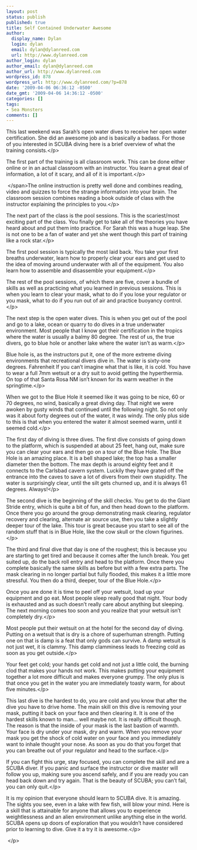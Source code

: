 ```yaml
---
layout: post
status: publish
published: true
title: Self Contained Underwater Awesome
author:
  display_name: Dylan
  login: dylan
  email: dylan@dylanreed.com
  url: http://www.dylanreed.com
author_login: dylan
author_email: dylan@dylanreed.com
author_url: http://www.dylanreed.com
wordpress_id: 878
wordpress_url: http://www.dylanreed.com/?p=878
date: '2009-04-06 06:36:12 -0500'
date_gmt: '2009-04-06 14:36:12 -0500'
categories: []
tags:
- Sea Monsters
comments: []
---
```

<p class="MsoNormal">This last weekend was Sarah&rsquo;s open water dives to receive her open water certification. She did an awesome job and is basically a badass. For those of you interested in SCUBA diving here is a brief overview of what the training consists.<&#47;p></p>
<p class="MsoNormal">The first part of the training is all classroom work. This can be done either online or in an actual classroom with an instructor. You learn a great deal of information, a lot of it scary, and all of it is important.<&#47;p></p>
<p class="MsoNormal"><span>&nbsp;<&#47;span>The online instruction is pretty well done and combines reading, video and quizzes to force the strange information into your brain. The classroom session combines reading a book outside of class with the instructor explaining the principles to you.<&#47;p></p>
<p class="MsoNormal">The next part of the class is the pool sessions. This is the scariest&#47;most exciting part of the class. You finally get to take all of the theories you have heard about and put them into practice. For Sarah this was a huge leap. She is not one to be a fan of water and yet she went though this part of training like a rock star.<&#47;p></p>
<p class="MsoNormal">The first pool session is typically the most laid back. You take your first breaths underwater, learn how to properly clear your ears and get used to the idea of moving around underwater with all of the equipment. You also learn how to assemble and disassemble your equipment.<&#47;p></p>
<p class="MsoNormal">The rest of the pool sessions, of which there are five, cover a bundle of skills as well as practicing what you learned in previous sessions. This is when you learn to clear your mask, what to do if you lose your regulator or you mask, what to do if you run out of air and practice buoyancy control.<&#47;p></p>
<p class="MsoNormal">The next step is the open water dives. This is when you get out of the pool and go to a lake, ocean or quarry to do dives in a true underwater environment. Most people that I know got their certification in the tropics where the water is usually a balmy 80 degree. The rest of us, the true divers, go to blue hole or another lake where the water isn&rsquo;t as warm.<&#47;p></p>
<p class="MsoNormal">Blue hole is, as the instructors put it, one of the more extreme diving environments that recreational divers dive in. The water is sixty-one degrees. Fahrenheit If you can&rsquo;t imagine what that is like, it is cold. You have to wear a full 7mm wetsuit or a dry suit to avoid getting the hyperthermia. On top of that Santa Rosa NM isn&rsquo;t known for its warm weather in the springtime.<&#47;p></p>
<p class="MsoNormal">When we got to the Blue Hole it seemed like it was going to be nice, 60 or 70 degrees, no wind, basically a great diving day. That night we were awoken by gusty winds that continued until the following night. So not only was it about forty degrees out of the water, it was windy. The only plus side to this is that when you entered the water it almost seemed warm, until it seemed cold.<&#47;p></p>
<p class="MsoNormal">The first day of diving is three dives. The first dive consists of going down to the platform, which is suspended at about 25 feet, hang out, make sure you can clear your ears and then go on a tour of the Blue Hole. The Blue Hole is an amazing place. It is a bell shaped lake; the top has a smaller diameter then the bottom. The max depth is around eighty feet and it connects to the Carlsbad cavern system. Luckily they have grated off the entrance into the caves to save a lot of divers from their own stupidity. The water is surprisingly clear, until the silt gets churned up, and it is always 61 degrees. Always!<&#47;p></p>
<p class="MsoNormal">The second dive is the beginning of the skill checks. You get to do the Giant Stride entry, which is quite a bit of fun, and then head down to the platform. Once there you go around the group demonstrating mask clearing, regulator recovery and clearing, alternate air source use, then you take a slightly deeper tour of the lake. This tour is great because you start to see all of the random stuff that is in Blue Hole, like the cow skull or the clown figurines.<&#47;p></p>
<p class="MsoNormal">The third and final dive that day is one of the roughest; this is because you are starting to get tired and because it comes after the lunch break. You get suited up, do the back roll entry and head to the platform. Once there you complete basically the same skills as before but with a few extra parts. The mask clearing in no longer partial but fully flooded, this makes it a little more stressful. You then do a third, deeper, tour of the Blue Hole.<&#47;p></p>
<p class="MsoNormal">Once you are done it is time to peel off your wetsuit, load up your equipment and go eat. Most people sleep really good that night. Your body is exhausted and as such doesn&rsquo;t really care about anything but sleeping. The next morning comes too soon and you realize that your wetsuit isn&rsquo;t completely dry.<&#47;p></p>
<p class="MsoNormal">Most people put their wetsuit on at the hotel for the second day of diving. Putting on a wetsuit that is dry is a chore of superhuman strength. Putting one on that is damp is a feat that only gods can survive. A damp wetsuit is not just wet, it is clammy. This damp clamminess leads to freezing cold as soon as you get outside.<&#47;p></p>
<p class="MsoNormal">Your feet get cold; your hands get cold and not just a little cold, the burning clod that makes your hands not work. This makes putting your equipment together a lot more difficult and makes everyone grumpy. The only plus is that once you get in the water you are immediately toasty warm, for about five minutes.<&#47;p></p>
<p class="MsoNormal">This last dive is the hardest to do, you are cold and you know that after the dive you have to drive home. The main skill on this dive is removing your mask, putting it back on your face and then clearing it. It is one of the hardest skills known to man&hellip; well maybe not. It is really difficult though. The reason is that the inside of your mask is the last bastion of warmth. Your face is dry under your mask, dry and warm. When you remove your mask you get the shock of cold water on your face and you immediately want to inhale thought your nose. As soon as you do that you forget that you can breathe out of your regulator and head to the surface.<&#47;p></p>
<p class="MsoNormal">If you can fight this urge, stay focused, you can complete the skill and are a SCUBA diver. If you panic and surface the instructor or dive master will follow you up, making sure you ascend safely, and if you are ready you can head back down and try again. That is the beauty of SCUBA; you can&rsquo;t fail, you can only quit.<&#47;p></p>
<p class="MsoNormal">It is my opinion that everyone should learn to SCUBA dive. It is amazing. The sights you see, even in a lake with few fish, will blow your mind. Here is a skill that is attainable for anyone that allows you to experience weightlessness and an alien environment unlike anything else in the world. SCUBA opens up doors of exploration that you wouldn&rsquo;t have considered prior to learning to dive. Give it a try it is awesome.<&#47;p></p>
<p class="MsoNormal">&nbsp;<&#47;p></p>
